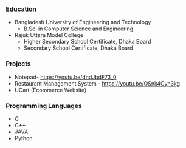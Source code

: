 

### Education
- Bangladesh University of Engineering and Technology
  - B.Sc. in Computer Science and Engineering
- Rajuk Uttara Model College
  - Higher Secondary School Certificate, Dhaka Board
  - Secondary School Certificate, Dhaka Board

### Projects
- Notepad- https://youtu.be/dndJbdF73_0
- Restaurant Management System - https://youtu.be/OSnk4Cyh3kg
- UCart (Ecommerce Website) 


### Programming Languages
- C
- C++
- JAVA
- Python


